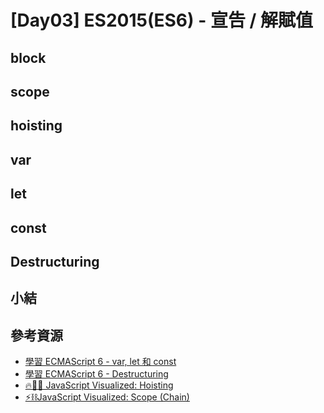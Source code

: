 # [Day03] ES2015(ES6) - 宣告 / 解賦值

## block

## scope

## hoisting

## var

## let

## const

## Destructuring

## 小結

## 參考資源

- [學習 ECMAScript 6 - var, let 和 const](http://rocksaying.tw/archives/2015/ES6_var,let,const.html)
- [學習 ECMAScript 6 - Destructuring](http://rocksaying.tw/archives/2015/ES6_Destructuring.html)
- [🔥🕺🏼 JavaScript Visualized: Hoisting](https://dev.to/lydiahallie/javascript-visualized-hoisting-478h)
- [⚡️⛓JavaScript Visualized: Scope (Chain)](https://dev.to/lydiahallie/javascript-visualized-scope-chain-13pd)
